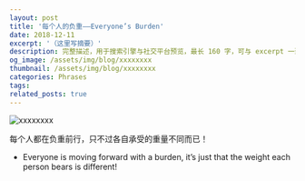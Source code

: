 ```yaml
---
layout: post
title: '每个人的负重——Everyone’s Burden'
date: 2018-12-11
excerpt: '（这里写摘要）'
description: 完整描述，用于搜索引擎与社交平台预览，最长 160 字，可与 excerpt 一致
og_image: /assets/img/blog/xxxxxxxx
thumbnail: /assets/img/blog/xxxxxxxx
categories: Phrases
tags: 
related_posts: true
---
```


<img src="/assets/img/blog/xxxxxxxx" alt="xxxxxxxx">

每个人都在负重前行，只不过各自承受的重量不同而已！

- Everyone is moving forward with a burden, it’s just that the weight each person bears is different!